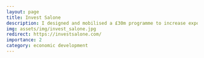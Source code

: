 ```yaml
---
layout: page
title: Invest Salone
description: I designed and mobilised a £30m programme to increase exports and investments in Sierra Leone's non-extractive sectors including agribusiness, tourism, fisheries and light manufacturing.
img: assets/img/invest_salone.jpg
redirect: https://investsalone.com/
importance: 2
category: economic development
---
```

